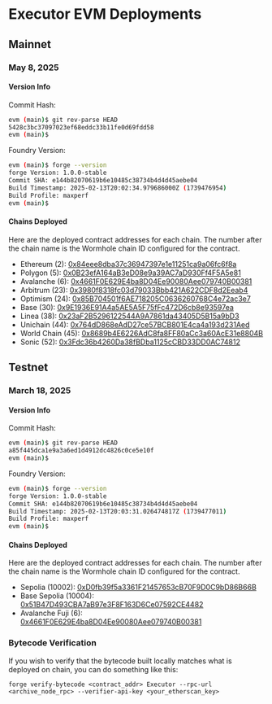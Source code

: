 # Executor EVM Deployments

## Mainnet

### May 8, 2025

#### Version Info

Commit Hash:

<!-- cspell:disable -->

```sh
evm (main)$ git rev-parse HEAD
5428c3bc37097023ef68eddc33b11fe0d69fdd58
evm (main)$
```

<!-- cspell:enable -->

Foundry Version:

<!-- cspell:disable -->

```sh
evm (main)$ forge --version
forge Version: 1.0.0-stable
Commit SHA: e144b82070619b6e10485c38734b4d4d45aebe04
Build Timestamp: 2025-02-13T20:02:34.979686000Z (1739476954)
Build Profile: maxperf
evm (main)$
```

<!-- cspell:enable -->

#### Chains Deployed

Here are the deployed contract addresses for each chain. The number after the chain name is the Wormhole chain ID configured for the contract.

- Ethereum (2): [0x84eee8dba37c36947397e1e11251ca9a06fc6f8a](https://etherscan.io/address/0x84eee8dba37c36947397e1e11251ca9a06fc6f8a)
- Polygon (5): [0x0B23efA164aB3eD08e9a39AC7aD930Ff4F5A5e81](https://polygonscan.com/address/0x0b23efa164ab3ed08e9a39ac7ad930ff4f5a5e81)
- Avalanche (6): [0x4661F0E629E4ba8D04Ee90080Aee079740B00381](https://snowtrace.io/address/0x4661F0E629E4ba8D04Ee90080Aee079740B00381)
- Arbitrum (23): [0x3980f8318fc03d79033Bbb421A622CDF8d2Eeab4](https://arbiscan.io/address/0x3980f8318fc03d79033bbb421a622cdf8d2eeab4)
- Optimism (24): [0x85B704501f6AE718205C0636260768C4e72ac3e7](https://optimistic.etherscan.io/address/0x85b704501f6ae718205c0636260768c4e72ac3e7)
- Base (30): [0x9E1936E91A4a5AE5A5F75fFc472D6cb8e93597ea](https://basescan.org/address/0x9e1936e91a4a5ae5a5f75ffc472d6cb8e93597ea)
- Linea (38): [0x23aF2B5296122544A9A7861da43405D5B15a9bD3](https://lineascan.build/address/0x23af2b5296122544a9a7861da43405d5b15a9bd3)
- Unichain (44): [0x764dD868eAdD27ce57BCB801E4ca4a193d231Aed](https://uniscan.xyz/address/0x764dd868eadd27ce57bcb801e4ca4a193d231aed)
- World Chain (45): [0x8689b4E6226AdC8fa8FF80aCc3a60AcE31e8804B](https://worldscan.org/address/0x8689b4e6226adc8fa8ff80acc3a60ace31e8804b)
- Sonic (52): [0x3Fdc36b4260Da38fBDba1125cCBD33DD0AC74812](https://sonicscan.org/address/0x3fdc36b4260da38fbdba1125ccbd33dd0ac74812)

## Testnet

### March 18, 2025

#### Version Info

Commit Hash:

<!-- cspell:disable -->

```sh
evm (main)$ git rev-parse HEAD
a85f445dca1e9a3a6ed1d4912dc4826c0ce5e10f
evm (main)$
```

<!-- cspell:enable -->

Foundry Version:

<!-- cspell:disable -->

```sh
evm (main)$ forge --version
forge Version: 1.0.0-stable
Commit SHA: e144b82070619b6e10485c38734b4d4d45aebe04
Build Timestamp: 2025-02-13T20:03:31.026474817Z (1739477011)
Build Profile: maxperf
evm (main)$
```

<!-- cspell:enable -->

#### Chains Deployed

Here are the deployed contract addresses for each chain. The number after the chain name is the Wormhole chain ID configured for the contract.

- Sepolia (10002): [0xD0fb39f5a3361F21457653cB70F9D0C9bD86B66B](https://sepolia.etherscan.io/address/0xD0fb39f5a3361F21457653cB70F9D0C9bD86B66B)
- Base Sepolia (10004): [0x51B47D493CBA7aB97e3F8F163D6Ce07592CE4482](https://sepolia.basescan.org/address/0x51B47D493CBA7aB97e3F8F163D6Ce07592CE4482)
- Avalanche Fuji (6): [0x4661F0E629E4ba8D04Ee90080Aee079740B00381](https://testnet.snowtrace.io/address/0x4661F0E629E4ba8D04Ee90080Aee079740B00381)

### Bytecode Verification

If you wish to verify that the bytecode built locally matches what is deployed on chain, you can do something like this:

<!-- cspell:disable -->

```
forge verify-bytecode <contract_addr> Executor --rpc-url <archive_node_rpc> --verifier-api-key <your_etherscan_key>
```

<!-- cspell:enable -->
